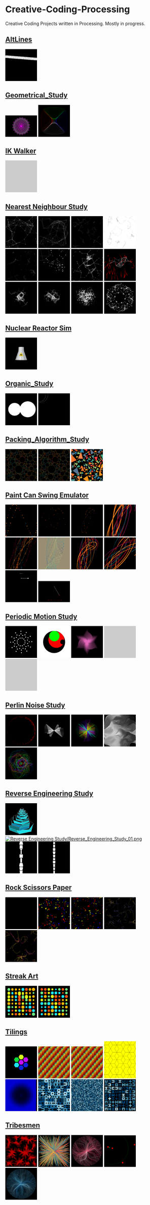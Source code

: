 # Creative-Coding-Processing
Creative Coding Projects written in Processing. Mostly in progress.
## [AltLines](AltLines)
<a href = "AltLines/AltLines_01"><img src="AltLines/AltLines_01.png" width="100" alt="AltLines/AltLines_01.png"></a>
## [Geometrical_Study](Geometrical_Study)
<a href = "Geometrical_Study/Geometrical_Study_01"><img src="Geometrical_Study/Geometrical_Study_01.png" width="100" alt="Geometrical_Study/Geometrical_Study_01.png"></a>
<a href = "Geometrical_Study/PinWheel"><img src="Geometrical_Study/PinWheel.png" width="100" alt="Geometrical_Study/PinWheel.png"></a>
## [IK Walker](IK%20Walker)
<a href = "IK Walker/IKWalker_01"><img src="IK Walker/IKWalker_01.png" width="100" alt="IK Walker/IKWalker_01.png"></a>
## [Nearest Neighbour Study](Nearest%20Neighbour%20Study)
<a href = "Nearest Neighbour Study/Nearest_Neighbour_Study_01"><img src="Nearest Neighbour Study/Nearest_Neighbour_Study_01.png" width="100" alt="Nearest Neighbour Study/Nearest_Neighbour_Study_01.png"></a>
<a href = "Nearest Neighbour Study/Nearest_Neighbour_Study_01_01"><img src="Nearest Neighbour Study/Nearest_Neighbour_Study_01_01.png" width="100" alt="Nearest Neighbour Study/Nearest_Neighbour_Study_01_01.png"></a>
<a href = "Nearest Neighbour Study/Nearest_Neighbour_Study_02"><img src="Nearest Neighbour Study/Nearest_Neighbour_Study_02.png" width="100" alt="Nearest Neighbour Study/Nearest_Neighbour_Study_02.png"></a>
<a href = "Nearest Neighbour Study/Nearest_Neighbour_Study_02_01"><img src="Nearest Neighbour Study/Nearest_Neighbour_Study_02_01.png" width="100" alt="Nearest Neighbour Study/Nearest_Neighbour_Study_02_01.png"></a>
<a href = "Nearest Neighbour Study/Nearest_Neighbour_Study_02_02"><img src="Nearest Neighbour Study/Nearest_Neighbour_Study_02_02.png" width="100" alt="Nearest Neighbour Study/Nearest_Neighbour_Study_02_02.png"></a>
<a href = "Nearest Neighbour Study/Nearest_Neighbour_Study_03"><img src="Nearest Neighbour Study/Nearest_Neighbour_Study_03.png" width="100" alt="Nearest Neighbour Study/Nearest_Neighbour_Study_03.png"></a>
<a href = "Nearest Neighbour Study/Nearest_Neighbour_Study_04"><img src="Nearest Neighbour Study/Nearest_Neighbour_Study_04.png" width="100" alt="Nearest Neighbour Study/Nearest_Neighbour_Study_04.png"></a>
<a href = "Nearest Neighbour Study/Nearest_Neighbour_Study_04_01"><img src="Nearest Neighbour Study/Nearest_Neighbour_Study_04_01.png" width="100" alt="Nearest Neighbour Study/Nearest_Neighbour_Study_04_01.png"></a>
<a href = "Nearest Neighbour Study/Nearest_Neighbour_Study_04_02"><img src="Nearest Neighbour Study/Nearest_Neighbour_Study_04_02.png" width="100" alt="Nearest Neighbour Study/Nearest_Neighbour_Study_04_02.png"></a>
<a href = "Nearest Neighbour Study/Nearest_Neighbour_Study_04_03"><img src="Nearest Neighbour Study/Nearest_Neighbour_Study_04_03.png" width="100" alt="Nearest Neighbour Study/Nearest_Neighbour_Study_04_03.png"></a>
<a href = "Nearest Neighbour Study/PerlinNoiseMover"><img src="Nearest Neighbour Study/PerlinNoiseMover.png" width="100" alt="Nearest Neighbour Study/PerlinNoiseMover.png"></a>
<a href = "Nearest Neighbour Study/RadialSymmetrySectorBounce_01"><img src="Nearest Neighbour Study/RadialSymmetrySectorBounce_01.png" width="100" alt="Nearest Neighbour Study/RadialSymmetrySectorBounce_01.png"></a>
## [Nuclear Reactor Sim](Nuclear%20Reactor%20Sim)
<a href = "Nuclear Reactor Sim/Nuclear_Reactor_Sim_01"><img src="Nuclear Reactor Sim/Nuclear_Reactor_Sim_01.png" width="100" alt="Nuclear Reactor Sim/Nuclear_Reactor_Sim_01.png"></a>
## [Organic_Study](Organic_Study)
<a href = "Organic_Study/Organic_Study_01"><img src="Organic_Study/Organic_Study_01.png" width="100" alt="Organic_Study/Organic_Study_01.png"></a>
<a href = "Organic_Study/Organic_Study_01_01"><img src="Organic_Study/Organic_Study_01_01.png" width="100" alt="Organic_Study/Organic_Study_01_01.png"></a>
## [Packing_Algorithm_Study](Packing_Algorithm_Study)
<a href = "Packing_Algorithm_Study/Packing_Algorithm_Study_01"><img src="Packing_Algorithm_Study/Packing_Algorithm_Study_01.png" width="100" alt="Packing_Algorithm_Study/Packing_Algorithm_Study_01.png"></a>
<a href = "Packing_Algorithm_Study/Packing_Algorithm_Study_01_01"><img src="Packing_Algorithm_Study/Packing_Algorithm_Study_01_01.png" width="100" alt="Packing_Algorithm_Study/Packing_Algorithm_Study_01_01.png"></a>
<a href = "Packing_Algorithm_Study/Packing_Algorithm_Study_02"><img src="Packing_Algorithm_Study/Packing_Algorithm_Study_02.png" width="100" alt="Packing_Algorithm_Study/Packing_Algorithm_Study_02.png"></a>
## [Paint Can Swing Emulator](Paint%20Can%20Swing%20Emulator)
<a href = "Paint Can Swing Emulator/PaintCanSwingEmulator_01"><img src="Paint Can Swing Emulator/PaintCanSwingEmulator_01.png" width="100" alt="Paint Can Swing Emulator/PaintCanSwingEmulator_01.png"></a>
<a href = "Paint Can Swing Emulator/PaintCanSwingEmulator_02"><img src="Paint Can Swing Emulator/PaintCanSwingEmulator_02.png" width="100" alt="Paint Can Swing Emulator/PaintCanSwingEmulator_02.png"></a>
<a href = "Paint Can Swing Emulator/PaintCanSwingEmulator_03"><img src="Paint Can Swing Emulator/PaintCanSwingEmulator_03.png" width="100" alt="Paint Can Swing Emulator/PaintCanSwingEmulator_03.png"></a>
<a href = "Paint Can Swing Emulator/PaintCanSwingEmulator_04"><img src="Paint Can Swing Emulator/PaintCanSwingEmulator_04.png" width="100" alt="Paint Can Swing Emulator/PaintCanSwingEmulator_04.png"></a>
<a href = "Paint Can Swing Emulator/PaintCanSwingEmulator_05"><img src="Paint Can Swing Emulator/PaintCanSwingEmulator_05.png" width="100" alt="Paint Can Swing Emulator/PaintCanSwingEmulator_05.png"></a>
<a href = "Paint Can Swing Emulator/PaintCanSwingEmulator_05_01"><img src="Paint Can Swing Emulator/PaintCanSwingEmulator_05_01.png" width="100" alt="Paint Can Swing Emulator/PaintCanSwingEmulator_05_01.png"></a>
<a href = "Paint Can Swing Emulator/PaintCanSwingEmulator_06"><img src="Paint Can Swing Emulator/PaintCanSwingEmulator_06.png" width="100" alt="Paint Can Swing Emulator/PaintCanSwingEmulator_06.png"></a>
<a href = "Paint Can Swing Emulator/PaintCanSwingEmulator_07"><img src="Paint Can Swing Emulator/PaintCanSwingEmulator_07.png" width="100" alt="Paint Can Swing Emulator/PaintCanSwingEmulator_07.png"></a>
<a href = "Paint Can Swing Emulator/PaintCanSwingEmulator_08"><img src="Paint Can Swing Emulator/PaintCanSwingEmulator_08.png" width="100" alt="Paint Can Swing Emulator/PaintCanSwingEmulator_08.png"></a>
<a href = "Paint Can Swing Emulator/PaintCanSwingEmulator_08_01"><img src="Paint Can Swing Emulator/PaintCanSwingEmulator_08_01.png" width="100" alt="Paint Can Swing Emulator/PaintCanSwingEmulator_08_01.png"></a>
## [Periodic Motion Study](Periodic%20Motion%20Study)
<a href = "Periodic Motion Study/CircularPeriodicPatterns"><img src="Periodic Motion Study/CircularPeriodicPatterns.png" width="100" alt="Periodic Motion Study/CircularPeriodicPatterns.png"></a>
<a href = "Periodic Motion Study/EndlessCircularZoom"><img src="Periodic Motion Study/EndlessCircularZoom.png" width="100" alt="Periodic Motion Study/EndlessCircularZoom.png"></a>
<a href = "Periodic Motion Study/Fronds"><img src="Periodic Motion Study/Fronds.png" width="100" alt="Periodic Motion Study/Fronds.png"></a>
<a href = "Periodic Motion Study/HexOffset"><img src="Periodic Motion Study/HexOffset.png" width="100" alt="Periodic Motion Study/HexOffset.png"></a>
<a href = "Periodic Motion Study/OffsetSpirals"><img src="Periodic Motion Study/OffsetSpirals.png" width="100" alt="Periodic Motion Study/OffsetSpirals.png"></a>
## [Perlin Noise Study](Perlin%20Noise%20Study)
<a href = "Perlin Noise Study/Perlin_Noise_Study_01"><img src="Perlin Noise Study/Perlin_Noise_Study_01.png" width="100" alt="Perlin Noise Study/Perlin_Noise_Study_01.png"></a>
<a href = "Perlin Noise Study/Perlin_Noise_Study_02"><img src="Perlin Noise Study/Perlin_Noise_Study_02.png" width="100" alt="Perlin Noise Study/Perlin_Noise_Study_02.png"></a>
<a href = "Perlin Noise Study/Perlin_Noise_Study_02_01"><img src="Perlin Noise Study/Perlin_Noise_Study_02_01.png" width="100" alt="Perlin Noise Study/Perlin_Noise_Study_02_01.png"></a>
<a href = "Perlin Noise Study/Perlin_Noise_Study_FlowFields_01"><img src="Perlin Noise Study/Perlin_Noise_Study_FlowFields_01.png" width="100" alt="Perlin Noise Study/Perlin_Noise_Study_FlowFields_01.png"></a>
<a href = "Perlin Noise Study/Perlin_Noise_Study_Wrapping1D"><img src="Perlin Noise Study/Perlin_Noise_Study_Wrapping1D.png" width="100" alt="Perlin Noise Study/Perlin_Noise_Study_Wrapping1D.png"></a>
## [Reverse Engineering Study](Reverse%20Engineering%20Study)
<a href = "Reverse Engineering Study/HexStack"><img src="Reverse Engineering Study/HexStack.png" width="100" alt="Reverse Engineering Study/HexStack.png"></a>
<a href = "Reverse Engineering Study/Reverse_Engineering_Study_01"><img src="Reverse Engineering Study/Reverse_Engineering_Study_01.png" width="100" alt="Reverse Engineering Study/Reverse_Engineering_Study_01.png"></a>
<a href = "Reverse Engineering Study/Vases"><img src="Reverse Engineering Study/Vases.png" width="100" alt="Reverse Engineering Study/Vases.png"></a>
<a href = "Reverse Engineering Study/Vases_01"><img src="Reverse Engineering Study/Vases_01.png" width="100" alt="Reverse Engineering Study/Vases_01.png"></a>
## [Rock Scissors Paper](Rock%20Scissors%20Paper)
<a href = "Rock Scissors Paper/RockScissorsPaper_01"><img src="Rock Scissors Paper/RockScissorsPaper_01.png" width="100" alt="Rock Scissors Paper/RockScissorsPaper_01.png"></a>
<a href = "Rock Scissors Paper/RockScissorsPaper_01_01"><img src="Rock Scissors Paper/RockScissorsPaper_01_01.png" width="100" alt="Rock Scissors Paper/RockScissorsPaper_01_01.png"></a>
<a href = "Rock Scissors Paper/RockScissorsPaper_01_02"><img src="Rock Scissors Paper/RockScissorsPaper_01_02.png" width="100" alt="Rock Scissors Paper/RockScissorsPaper_01_02.png"></a>
<a href = "Rock Scissors Paper/RockScissorsPaper_02"><img src="Rock Scissors Paper/RockScissorsPaper_02.png" width="100" alt="Rock Scissors Paper/RockScissorsPaper_02.png"></a>
<a href = "Rock Scissors Paper/RockScissorsPaper_02_01"><img src="Rock Scissors Paper/RockScissorsPaper_02_01.png" width="100" alt="Rock Scissors Paper/RockScissorsPaper_02_01.png"></a>
## [Streak Art](Streak%20Art)
<a href = "Streak Art/Streak_Art_01"><img src="Streak Art/Streak_Art_01.png" width="100" alt="Streak Art/Streak_Art_01.png"></a>
<a href = "Streak Art/Streak_Art_02"><img src="Streak Art/Streak_Art_02.png" width="100" alt="Streak Art/Streak_Art_02.png"></a>
## [Tilings](Tilings)
<a href = "Tilings/HexTiling_01"><img src="Tilings/HexTiling_01.png" width="100" alt="Tilings/HexTiling_01.png"></a>
<a href = "Tilings/HexTiling_02"><img src="Tilings/HexTiling_02.png" width="100" alt="Tilings/HexTiling_02.png"></a>
<a href = "Tilings/HexTiling_03"><img src="Tilings/HexTiling_03.png" width="100" alt="Tilings/HexTiling_03.png"></a>
<a href = "Tilings/HexTiling_04"><img src="Tilings/HexTiling_04.png" width="100" alt="Tilings/HexTiling_04.png"></a>
<a href = "Tilings/HexTiling_05"><img src="Tilings/HexTiling_05.png" width="100" alt="Tilings/HexTiling_05.png"></a>
<a href = "Tilings/Tilings_01"><img src="Tilings/Tilings_01.png" width="100" alt="Tilings/Tilings_01.png"></a>
<a href = "Tilings/Tilings_01_01"><img src="Tilings/Tilings_01_01.png" width="100" alt="Tilings/Tilings_01_01.png"></a>
<a href = "Tilings/Tilings_01_02"><img src="Tilings/Tilings_01_02.png" width="100" alt="Tilings/Tilings_01_02.png"></a>
## [Tribesmen](Tribesmen)
<a href = "Tribesmen/Tribesman_01"><img src="Tribesmen/Tribesman_01.png" width="100" alt="Tribesmen/Tribesman_01.png"></a>
<a href = "Tribesmen/Tribesman_02"><img src="Tribesmen/Tribesman_02.png" width="100" alt="Tribesmen/Tribesman_02.png"></a>
<a href = "Tribesmen/Tribesman_03"><img src="Tribesmen/Tribesman_03.png" width="100" alt="Tribesmen/Tribesman_03.png"></a>
<a href = "Tribesmen/Tribesman_03_01"><img src="Tribesmen/Tribesman_03_01.png" width="100" alt="Tribesmen/Tribesman_03_01.png"></a>
<a href = "Tribesmen/Tribesman_04"><img src="Tribesmen/Tribesman_04.png" width="100" alt="Tribesmen/Tribesman_04.png"></a>